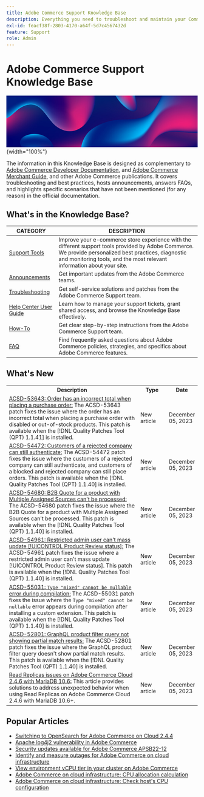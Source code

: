 ```yaml
---
title: Adobe Commerce Support Knowledge Base
description: Everything you need to troubleshoot and maintain your Commerce store.
exl-id: feacf38f-2803-4170-a64f-5d7c4567432d
feature: Support
role: Admin
---
```

# Adobe Commerce Support Knowledge Base

![Knowledge Base homepage](../help/assets/knowledge-base-home-page-cover.jpg){width="100%"}

The information in this Knowledge Base is designed as complementary to [Adobe Commerce Developer Documentation](https://developer.adobe.com/commerce/docs), and [Adobe Commerce Merchant Guide](https://experienceleague.adobe.com/docs/commerce-admin/user-guides/home.html), and other Adobe Commerce publications. It covers troubleshooting and best practices, hosts announcements, answers FAQs, and highlights specific scenarios that have not been mentioned (for any reason) in the official documentation.

## What's in the Knowledge Base?

| CATEGORY | DESCRIPTION | 
| --- | --- |
| [Support Tools](/help/support-tools/overview.md) | Improve your e-commerce store experience with the different support tools provided by Adobe Commerce. We provide personalized best practices, diagnostic and monitoring tools, and the most relevant information about your site. |
| [Announcements](/help/announcements/overview.md) | Get important updates from the Adobe Commerce teams. |
| [Troubleshooting](/help/troubleshooting/overview.md) | Get self-service solutions and patches from the Adobe Commerce Support team. |
| [Help Center User Guide](/help/help-center-guide/help-center/magento-help-center-user-guide.md) | Learn how to manage your support tickets, grant shared access, and browse the Knowledge Base effectively. |
| [How-To](/help/how-to/overview.md) | Get clear step-by-step instructions from the Adobe Commerce Support team. |
| [FAQ](/help/faq/overview.md) | Find frequently asked questions about Adobe Commerce policies, strategies, and specifics about Adobe Commerce features. | 

## What's New

<table style="width:100%">
  <tr>
    <th style="width:70%">Description</th>
    <th style="width:15%">Type</th>
    <th style="width:15%">Date</th>
  </tr>

 <tr>
    <td>
    <a href = "https://experienceleague.adobe.com/docs/commerce-knowledge-base/kb/support-tools/patches/v1-1-41/acsd-53643-order-has-an-incorrect-total-when-placing-a-purchase-order.html">ACSD-53643: Order has an incorrect total when placing a purchase order:</a> The ACSD-53643 patch fixes the issue where the order has an incorrect total when placing a purchase order with disabled or out-of-stock products. This patch is available when the [!DNL Quality Patches Tool (QPT) 1.1.41] is installed.
    </td>
    <td>New article</td>
    <td>December 05, 2023</td>
  </tr>

  <td>
    <a href = "https://experienceleague.adobe.com/docs/commerce-knowledge-base/kb/support-tools/patches/v1-1-40/acsd-54472-customers-of-rejected-company-can-still-authenticate-and-place-orders.html">ACSD-54472: Customers of a rejected company can still authenticate:</a> The ACSD-54472 patch fixes the issue where the customers of a rejected company can still authenticate, and customers of a blocked and rejected company can still place orders. This patch is available when the [!DNL Quality Patches Tool (QPT) 1.1.40] is installed. 
    </td>
    <td>New article</td>
    <td>December 05, 2023</td>
  </tr>

  <tr>
    <td>
    <a href="https://experienceleague.adobe.com/docs/commerce-knowledge-base/kb/support-tools/patches/v1-1-40/acsd-54680-b2b-quote-submitted-for-a-product-with-multiple-assigneda-sources.html">ACSD-54680: B2B Quote for a product with Multiple Assigned Sources can't be processed:</a> The ACSD-54680 patch fixes the issue where the B2B Quote for a product with Multiple Assigned Sources can't be processed. This patch is available when the [!DNL Quality Patches Tool (QPT) 1.1.40] is installed. 
    </td>
    <td>New article </td>
    <td>December 05, 2023</td>
 </tr>

   <tr>
    <td>
    <a href="https://experienceleague.adobe.com/docs/commerce-knowledge-base/kb/support-tools/patches/v1-1-40/acsd-54961-restricted-admin-user-cant-mass-update-product-review-status.html">ACSD-54961: Restricted admin user can't mass update [!UICONTROL Product Review status]:</a> The ACSD-54961 patch fixes the issue where a restricted admin user can't mass update [!UICONTROL Product Review status]. This patch is available when the [!DNL Quality Patches Tool (QPT) 1.1.40] is installed. 
    </td>
    <td>New article </td>
    <td>December 05, 2023</td>
 </tr>

  <tr>
    <td>
    <a href="https://experienceleague.adobe.com/docs/commerce-knowledge-base/kb/support-tools/patches/v1-1-40/acsd-55031-type-mixed-cannot-be-nullable-error-during-compilation.html">ACSD-55031: <code>Type "mixed" cannot be nullable</code> error during compilation:</a> The ACSD-55031 patch fixes the issue where the <code>Type "mixed" cannot be nullable</code> error appears during compilation after installing a custom extension. This patch is available when the [!DNL Quality Patches Tool (QPT) 1.1.40] is installed.
    </td>
    <td>New article </td>
    <td>December 05, 2023</td>
 </tr>

   <tr>
    <td>
    <a href="https://experienceleague.adobe.com/docs/commerce-knowledge-base/kb/support-tools/patches/v1-1-40/acsd-52801-graphql-product-filter-query-not-showing-partial-match-results.html">ACSD-52801: GraphQL product filter query not showing partial match results:</a> The ACSD-52801 patch fixes the issue where the GraphQL product filter query doesn't show partial match results. This patch is available when the [!DNL Quality Patches Tool (QPT) 1.1.40] is installed. 
    </td>
    <td>New article </td>
    <td>December 05, 2023</td>
 </tr>

  <tr>
    <td>
    <a href="https://experienceleague.adobe.com/docs/commerce-knowledge-base/kb/troubleshooting/database/read-replicas-issues-synchronization-mariadb-10-6.html">Read Replicas issues on Adobe Commerce Cloud 2.4.6 with MariaDB 10.6:</a> This article provides solutions to address unexpected behavior when using Read Replicas on Adobe Commerce Cloud 2.4.6 with MariaDB 10.6+.
    </td>
    <td>New article </td>
    <td>December 05, 2023</td>
 </tr>
</table>

## Popular Articles

* [Switching to OpenSearch for Adobe Commerce on Cloud 2.4.4](/help/announcements/adobe-commerce-announcements/switching-to-opensearch-for-adobe-commerce-on-cloud-2.4.4.md)
* [Apache log4j2 vulnerability in Adobe Commerce](/help/announcements/adobe-commerce-announcements/apache-log4j2-adobe-commerce.md)
* [Security updates available for Adobe Commerce APSB22-12](/help/troubleshooting/known-issues-patches-attached/0-day-vulnerability-patch.md)
* [Identify and measure outages for Adobe Commerce on cloud infrastructure](/help/how-to/general/how-to-identify-outages.md)
* [View environment vCPU tier in your cluster on Adobe Commerce](/help/how-to/general/check-vcpu-using-observation-for-adobe-commerce.md)
* [Adobe Commerce on cloud infrastructure: CPU allocation calculation](/help/how-to/general/magento-commerce-cloud-cpu-allocation-calculation.md)
* [Adobe Commerce on cloud infrastructure: Check host's CPU configuration](/help/how-to/general/magento-commerce-cloud-check-hosts-cpu-configuration.md)

